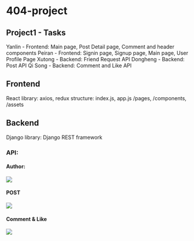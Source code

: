 # 404-project

## Project1 - Tasks
Yanlin - Frontend:  Main page, Post Detail page, Comment and header components
Peiran - Frontend: Signin page, Signup page, Main page, User Profile Page
Xutong - Backend: Friend Request API
Dongheng - Backend: Post API
Qi Song - Backend: Comment and Like API

## Frontend
React
library: axios, redux
structure: index.js, app.js /pages, /components, /assets


## Backend
Django
library: Django REST framework

### API:
#### Author:
<img src="https://miscellaneous-kay.s3.ca-central-1.amazonaws.com/Author.png" />

#### POST
<img src="https://miscellaneous-kay.s3.ca-central-1.amazonaws.com/Post.png" />

#### Comment & Like 
<img src="https://miscellaneous-kay.s3.ca-central-1.amazonaws.com/Comment%26Like.png" />